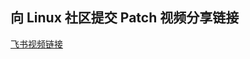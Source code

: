 ## 向 Linux 社区提交 Patch 视频分享链接

[飞书视频链接](https://ixy0caf7465.feishu.cn/wiki/V7OGw7QcYiPwglkTDmFcqKgMnkb?from=from_copylink)